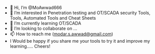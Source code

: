 - 👋 Hi, I’m @MoAwwad666
- 👀 I’m interested in Penetration testing and OT/SCADA security Tools, Tools, Automated Tools and Cheat Sheets
- 🌱 I’m currently learning OT/SCADA
- 💞️ I’m looking to collaborate on ...
- 📫 How to reach me (modar.s.awwad@gmail.com)
- I Would be happy if you share me your tools to try it and improve my learning..... Cheers!

<!---
MoAwwad666/MoAwwad666 is a ✨ special ✨ repository because its `README.md` (this file) appears on your GitHub profile.
You can click the Preview link to take a look at your changes.
--->
